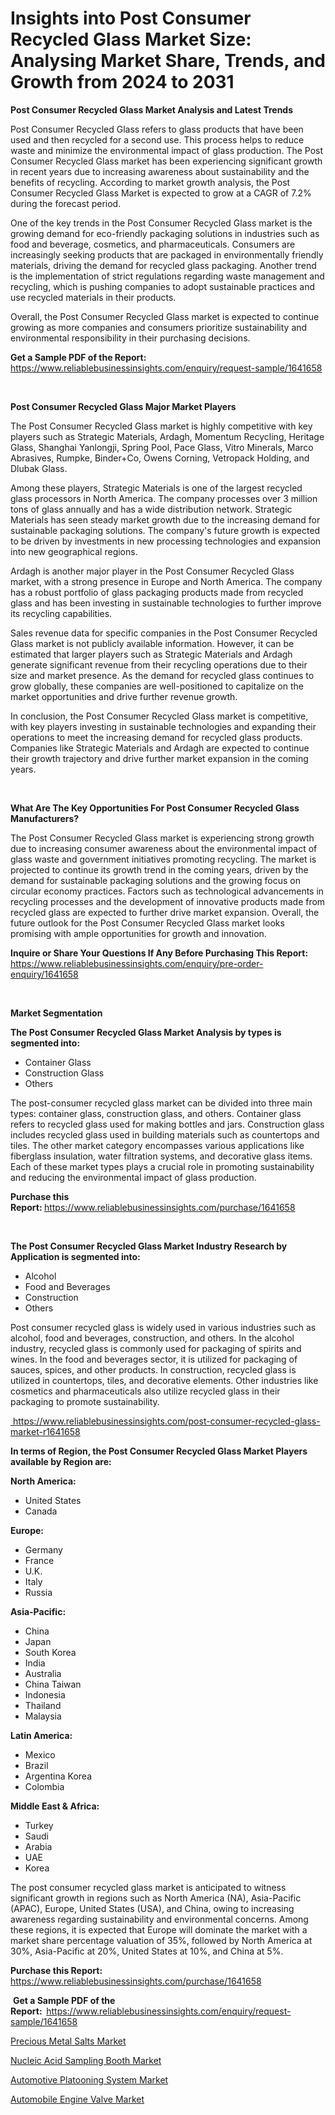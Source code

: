 <p><h1>Insights into Post Consumer Recycled Glass Market Size: Analysing Market Share, Trends, and Growth from 2024 to 2031</h1></p><p><strong>Post Consumer Recycled Glass Market Analysis and Latest Trends</strong></p>
<p><p>Post Consumer Recycled Glass refers to glass products that have been used and then recycled for a second use. This process helps to reduce waste and minimize the environmental impact of glass production. The Post Consumer Recycled Glass market has been experiencing significant growth in recent years due to increasing awareness about sustainability and the benefits of recycling. According to market growth analysis, the Post Consumer Recycled Glass Market is expected to grow at a CAGR of 7.2% during the forecast period.</p><p>One of the key trends in the Post Consumer Recycled Glass market is the growing demand for eco-friendly packaging solutions in industries such as food and beverage, cosmetics, and pharmaceuticals. Consumers are increasingly seeking products that are packaged in environmentally friendly materials, driving the demand for recycled glass packaging. Another trend is the implementation of strict regulations regarding waste management and recycling, which is pushing companies to adopt sustainable practices and use recycled materials in their products.</p><p>Overall, the Post Consumer Recycled Glass market is expected to continue growing as more companies and consumers prioritize sustainability and environmental responsibility in their purchasing decisions.</p></p>
<p><strong>Get a Sample PDF of the Report:&nbsp;</strong> <a href="https://www.reliablebusinessinsights.com/enquiry/request-sample/1641658">https://www.reliablebusinessinsights.com/enquiry/request-sample/1641658</a></p>
<p>&nbsp;</p>
<p><strong>Post Consumer Recycled Glass Major Market Players</strong></p>
<p><p>The Post Consumer Recycled Glass market is highly competitive with key players such as Strategic Materials, Ardagh, Momentum Recycling, Heritage Glass, Shanghai Yanlongji, Spring Pool, Pace Glass, Vitro Minerals, Marco Abrasives, Rumpke, Binder+Co, Owens Corning, Vetropack Holding, and Dlubak Glass.</p><p>Among these players, Strategic Materials is one of the largest recycled glass processors in North America. The company processes over 3 million tons of glass annually and has a wide distribution network. Strategic Materials has seen steady market growth due to the increasing demand for sustainable packaging solutions. The company's future growth is expected to be driven by investments in new processing technologies and expansion into new geographical regions.</p><p>Ardagh is another major player in the Post Consumer Recycled Glass market, with a strong presence in Europe and North America. The company has a robust portfolio of glass packaging products made from recycled glass and has been investing in sustainable technologies to further improve its recycling capabilities.</p><p>Sales revenue data for specific companies in the Post Consumer Recycled Glass market is not publicly available information. However, it can be estimated that larger players such as Strategic Materials and Ardagh generate significant revenue from their recycling operations due to their size and market presence. As the demand for recycled glass continues to grow globally, these companies are well-positioned to capitalize on the market opportunities and drive further revenue growth.</p><p>In conclusion, the Post Consumer Recycled Glass market is competitive, with key players investing in sustainable technologies and expanding their operations to meet the increasing demand for recycled glass products. Companies like Strategic Materials and Ardagh are expected to continue their growth trajectory and drive further market expansion in the coming years.</p></p>
<p>&nbsp;</p>
<p><strong>What Are The Key Opportunities For Post Consumer Recycled Glass Manufacturers?</strong></p>
<p><p>The Post Consumer Recycled Glass market is experiencing strong growth due to increasing consumer awareness about the environmental impact of glass waste and government initiatives promoting recycling. The market is projected to continue its growth trend in the coming years, driven by the demand for sustainable packaging solutions and the growing focus on circular economy practices. Factors such as technological advancements in recycling processes and the development of innovative products made from recycled glass are expected to further drive market expansion. Overall, the future outlook for the Post Consumer Recycled Glass market looks promising with ample opportunities for growth and innovation.</p></p>
<p><strong>Inquire or Share Your Questions If Any Before Purchasing This Report:</strong> <a href="https://www.reliablebusinessinsights.com/enquiry/pre-order-enquiry/1641658">https://www.reliablebusinessinsights.com/enquiry/pre-order-enquiry/1641658</a></p>
<p>&nbsp;</p>
<p><strong>Market Segmentation</strong></p>
<p><strong>The Post Consumer Recycled Glass Market Analysis by types is segmented into:</strong></p>
<p><ul><li>Container Glass</li><li>Construction Glass</li><li>Others</li></ul></p>
<p><p>The post-consumer recycled glass market can be divided into three main types: container glass, construction glass, and others. Container glass refers to recycled glass used for making bottles and jars. Construction glass includes recycled glass used in building materials such as countertops and tiles. The other market category encompasses various applications like fiberglass insulation, water filtration systems, and decorative glass items. Each of these market types plays a crucial role in promoting sustainability and reducing the environmental impact of glass production.</p></p>
<p><strong>Purchase this Report:&nbsp;</strong><a href="https://www.reliablebusinessinsights.com/purchase/1641658">https://www.reliablebusinessinsights.com/purchase/1641658</a></p>
<p>&nbsp;</p>
<p><strong>The Post Consumer Recycled Glass Market Industry Research by Application is segmented into:</strong></p>
<p><ul><li>Alcohol</li><li>Food and Beverages</li><li>Construction</li><li>Others</li></ul></p>
<p><p>Post consumer recycled glass is widely used in various industries such as alcohol, food and beverages, construction, and others. In the alcohol industry, recycled glass is commonly used for packaging of spirits and wines. In the food and beverages sector, it is utilized for packaging of sauces, spices, and other products. In construction, recycled glass is utilized in countertops, tiles, and decorative elements. Other industries like cosmetics and pharmaceuticals also utilize recycled glass in their packaging to promote sustainability.</p></p>
<p><a href="https://www.reliablebusinessinsights.com/post-consumer-recycled-glass-market-r1641658">&nbsp;https://www.reliablebusinessinsights.com/post-consumer-recycled-glass-market-r1641658</a></p>
<p><strong>In terms of Region, the Post Consumer Recycled Glass Market Players available by Region are:</strong></p>
<p>
    <p> <strong> North America: </strong>
        <ul>
            <li>United States</li>
            <li>Canada</li>
        </ul>
        </p> 
    <p> <strong> Europe: </strong>
        <ul>
            <li>Germany</li>
            <li>France</li>
            <li>U.K.</li>
            <li>Italy</li>
            <li>Russia</li>
        </ul>
        </p> 
    <p> <strong> Asia-Pacific: </strong>
        <ul>
            <li>China</li>
            <li>Japan</li>
            <li>South Korea</li>
            <li>India</li>
            <li>Australia</li>
            <li>China Taiwan</li>
            <li>Indonesia</li>
            <li>Thailand</li>
            <li>Malaysia</li>
        </ul>
        </p> 
    <p> <strong> Latin America: </strong>
        <ul>
            <li>Mexico</li>
            <li>Brazil</li>
            <li>Argentina Korea</li>
            <li>Colombia</li>
        </ul>
        </p> 
    <p> <strong> Middle East & Africa: </strong>
        <ul>
            <li>Turkey</li>
            <li>Saudi</li>
            <li>Arabia</li>
            <li>UAE</li>
            <li>Korea</li>
        </ul>
    </p>
    </p>
<p><p>The post consumer recycled glass market is anticipated to witness significant growth in regions such as North America (NA), Asia-Pacific (APAC), Europe, United States (USA), and China, owing to increasing awareness regarding sustainability and environmental concerns. Among these regions, it is expected that Europe will dominate the market with a market share percentage valuation of 35%, followed by North America at 30%, Asia-Pacific at 20%, United States at 10%, and China at 5%.</p></p>
<p><strong>Purchase this Report: </strong><a href="https://www.reliablebusinessinsights.com/purchase/1641658">https://www.reliablebusinessinsights.com/purchase/1641658</a></p>
<p>&nbsp;<strong>Get a Sample PDF of the Report:&nbsp;&nbsp;</strong><a href="https://www.reliablebusinessinsights.com/enquiry/request-sample/1641658">https://www.reliablebusinessinsights.com/enquiry/request-sample/1641658</a></p>
<p><strong></strong></p>
<p><p><a href="https://github.com/Gilanghao0/Market-Research-Report-List-1/blob/main/precious-metal-salts-market.md">Precious Metal Salts Market</a></p><p><a href="https://github.com/lukmanduiky01/Market-Research-Report-List-1/blob/main/nucleic-acid-sampling-booth-market.md">Nucleic Acid Sampling Booth Market</a></p><p><a href="https://medium.com/@alexander.bell98078/automotive-platooning-system-market-trends-a-detailed-study-of-its-market-segmentation-and-1a64d1a6b343">Automotive Platooning System Market</a></p><p><a href="https://medium.com/@richard.james09789/strategic-insights-into-global-automobile-engine-valve-market-trends-2024-2031-covered-in-153-cca1966467e3">Automobile Engine Valve Market</a></p></p>